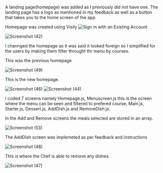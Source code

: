 A landing page(homepage) was added as I previously did not have one. The landing page has a logo as mentioned in my feedback as well as a button that takes you to the home screen of the app.

Homepage was created using Visily 
![Sign in with an Existing Account](https://github.com/user-attachments/assets/bda54ded-5e9d-482e-becd-aeacaede5985)

![Screenshot (42)](https://github.com/user-attachments/assets/d4608e49-89fb-4595-bb66-b674458e0e37)

I channged the homepage as it was said it looked  foreign so I simplified for the users by making them filter throught thr menu by courses.

This was the previous homepage 

![Screenshot (49)](https://github.com/user-attachments/assets/ce53a387-9842-4112-8bf0-8518c49cd9d6)


This is the new homepage.

![Screenshot (46)](https://github.com/user-attachments/assets/c2293de3-d299-4d21-a24d-9b35abc3dbdc)
![Screenshot (44)](https://github.com/user-attachments/assets/89dce2fd-9380-4d89-b0e8-c76fc3f8e993)


I coded 7 screens namely Homepage.js, Menuscreen.js this is the screen where the menu can be seen and filtered to prefered course, Main.js, Starter.js, Dessert.js, AddDish.js and RemoveDish.js.


In the Add and Remove screens the meals selected are stored in an array.

![Screenshot (53)](https://github.com/user-attachments/assets/ff158736-0f66-4daa-a480-865c108fcdeb)


The AddDish screen was implemeted as per feedback and instructions


![Screenshot (48)](https://github.com/user-attachments/assets/b5c6eaed-45b3-4d6d-bff5-549e1657419d)


This is where the Chef is able to remove any dishes.

![Screenshot (47)](https://github.com/user-attachments/assets/eab2b4b7-3987-4bbe-8801-04ded8de6f48)




